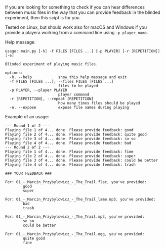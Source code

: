 If you are looking for something to check if you can hear differences between music files in the way that you can provide feedback in the blinded experiment, then this scipt is for you.

Tested on Linux, but should work also for macOS and Windows if you provide a playera working from a command line using `-p player_name`.

Help message:
```
usage: main.py [-h] -f FILES [FILES ...] [-p PLAYER] [-r [REPETITION]] [-e]

Blinded experiment of playing music files.

options:
  -h, --help            show this help message and exit
  -f FILES [FILES ...], --files FILES [FILES ...]
                        files to be played
  -p PLAYER, --player PLAYER
                        player command
  -r [REPETITION], --repeat [REPETITION]
                        how many times files should be played
  -e, --expose          expose file names during playing
```

Example of an usage:
```
--- Round 1 of 2 ---
Playing file 1 of 4... done. Please provide feedback: good
Playing file 2 of 4... done. Please provide feedback: quite good
Playing file 3 of 4... done. Please provide feedback: so so
Playing file 4 of 4... done. Please provide feedback: bad
--- Round 2 of 2 ---
Playing file 1 of 4... done. Please provide feedback: fine
Playing file 2 of 4... done. Please provide feedback: super
Playing file 3 of 4... done. Please provide feedback: could be better
Playing file 4 of 4... done. Please provide feedback: trash

### YOUR FEEDBACK ###

For: 01_-_Marcin_Przybylowicz_-_The_Trail.flac, you've provided:
        good
        super

For: 01_-_Marcin_Przybylowicz_-_The_Trail_lame.mp3, you've provided:
        bad
        trash

For: 01_-_Marcin_Przybylowicz_-_The_Trail.mp3, you've provided:
        so so
        could be better

For: 01_-_Marcin_Przybylowicz_-_The_Trail.ogg, you've provided:
        quite good
        fine
```
